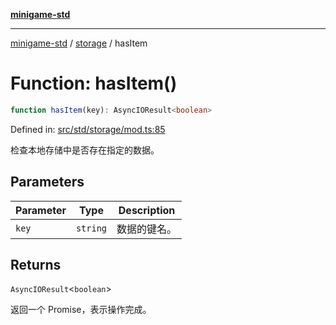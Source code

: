 [**minigame-std**](../../../README.md)

***

[minigame-std](../../../README.md) / [storage](../README.md) / hasItem

# Function: hasItem()

```ts
function hasItem(key): AsyncIOResult<boolean>
```

Defined in: [src/std/storage/mod.ts:85](https://github.com/JiangJie/minigame-std/blob/fdb22241c47c2e98329a4c62befde728957e03ee/src/std/storage/mod.ts#L85)

检查本地存储中是否存在指定的数据。

## Parameters

| Parameter | Type | Description |
| ------ | ------ | ------ |
| `key` | `string` | 数据的键名。 |

## Returns

`AsyncIOResult`\<`boolean`\>

返回一个 Promise，表示操作完成。
